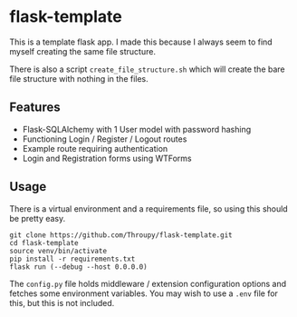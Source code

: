 # flask-template

This is a template flask app. I made this because I always seem to find myself creating the same file structure.

There is also a script `create_file_structure.sh` which will create the bare file structure with nothing in the files.

## Features
- Flask-SQLAlchemy with 1 User model with password hashing
- Functioning Login / Register / Logout routes
- Example route requiring authentication
- Login and Registration forms using WTForms

## Usage
There is a virtual environment and a requirements file, so using this should be pretty easy.

```
git clone https://github.com/Throupy/flask-template.git
cd flask-template
source venv/bin/activate
pip install -r requirements.txt
flask run (--debug --host 0.0.0.0)
```

The `config.py` file holds middleware / extension configuration options and fetches some environment variables. You may wish to use a `.env` file for this, but this is not included. 
